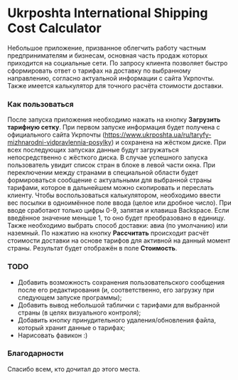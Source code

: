 # Ukrposhta International Shipping Cost Calculator
Небольшое приложение, призванное облегчить работу частным предпринимателям и бизнесам, основная часть продаж которых приходится на социальные сети.
По запросу клиента позволяет быстро сформировать ответ о тарифах на доставку по выбранному направлению, согласно актуальной информации с сайта Укрпочты.
Также имеется калькулятор для точного расчёта стоимости доставки.

### Как пользоваться
После запуска приложения необходимо нажать на кнопку **Загрузить тарифную сетку**. При первом запуске информация будет получена с официального сайта Укрпочты (https://www.ukrposhta.ua/ru/taryfy-mizhnarodni-vidpravlennia-posylky) и сохранена на жёстком диске. При всех последующих запусках данные будут загружаться непосредственно с жёсткого диска.
В случае успешного запуска пользователь увидит список стран в блоке в левой части окна. При переключении между странами в специальной области будет формироваться сообщение с актуальными для выбранной страны тарифами, которое в дальнейшем можно скопировать и переслать клиенту.
Чтобы воспользоваться калькулятором, необходимо ввести вес посылки в одноимённое поле ввода (целое или дробное число). При вводе сработают только цифры 0-9, запятая и клавиша Backspace. Если введённое значение меньше 1, то оно будет преобразовано в единицу. Также необходимо выбрать способ доставки: авиа (по умолчанию) или наземный. По нажатию на кнопку **Рассчитать** происходит расчёт стоимости доставки на основе тарифов для активной на данный момент страны. Результат будет отображён в поле **Стоимость**.

### TODO
- Добавить возможность сохранения пользовательского сообщения после его редактирования (и, соответственно, его загрузку при следующем запуске программы);
- Добавить вывод небольшой таблички с тарифами для выбранной страны (в целях визуального контроля);
- Добавить кнопку принудительного удаления/обновления файла, который хранит данные о тарифах;
- Нарисовать фавикон :)

### Благодарности
Спасибо всем, кто дочитал до этого места.
